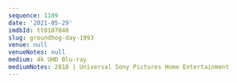 ```yaml
---
sequence: 1109
date: '2021-05-29'
imdbId: tt0107048
slug: groundhog-day-1993
venue: null
venueNotes: null
medium: 4k UHD Blu-ray
mediumNotes: 2018 | Universal Sony Pictures Home Entertainment
---
```


